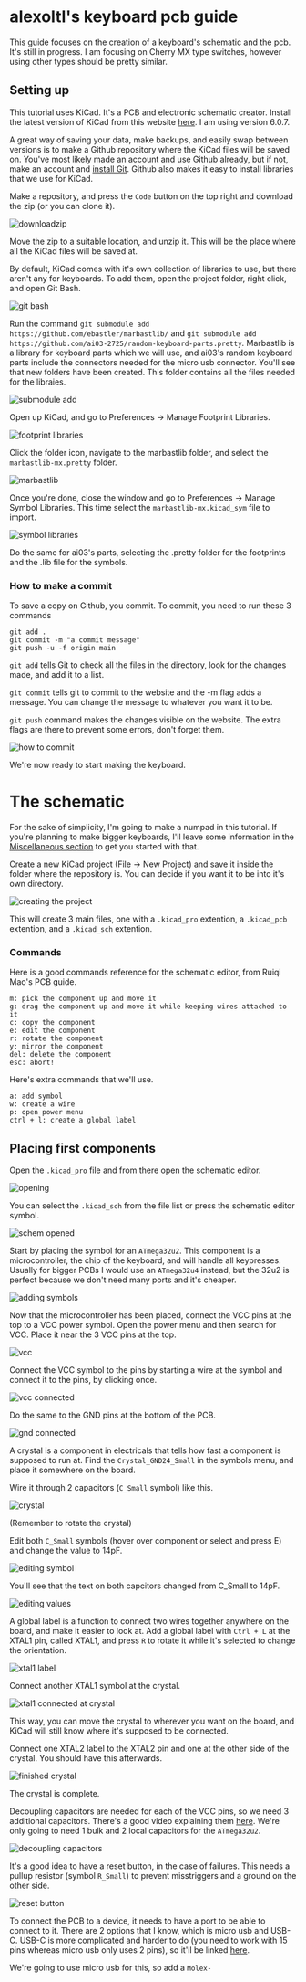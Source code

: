 # alexoltl's keyboard pcb guide

This guide focuses on the creation of a keyboard's schematic and the pcb. It's still in progress.
I am focusing on Cherry MX type switches, however using other types should be pretty similar.

## Setting up

This tutorial uses KiCad. It's a PCB and electronic schematic creator. Install the latest version of KiCad from this website [here](https://www.kicad.org/download). I am using version 6.0.7.

A great way of saving your data, make backups, and easily swap between versions is to make a Github repository where the KiCad files will be saved on. You've most likely made an account and use Github already, but if not, make an account and [install Git](https://git-scm.com/downloads). Github also makes it easy to install libraries that we use for KiCad.

Make a repository, and press the `Code` button on the top right and download the zip (or you can clone it). 

![downloadzip](images/downloadzip.png)

Move the zip to a suitable location, and unzip it. This will be the place where all the KiCad files will be saved at.

By default, KiCad comes with it's own collection of libraries to use, but there aren't any for keyboards. To add them, open the project folder, right click, and open Git Bash. 

![git bash](images/gitbash.png)

Run the command `git submodule add https://github.com/ebastler/marbastlib/` and `git submodule add https://github.com/ai03-2725/random-keyboard-parts.pretty`. Marbastlib is a library for keyboard parts which we will use, and ai03's random keyboard parts include the connectors needed for the micro usb connector. You'll see that new folders have been created. This folder contains all the files needed for the libraies.

![submodule add](images/submodule.png)

Open up KiCad, and go to Preferences -> Manage Footprint Libraries. 

![footprint libraries](images/footprints.png)

Click the folder icon, navigate to the marbastlib folder, and select the `marbastlib-mx.pretty` folder.

![marbastlib](images/marbastlib.png)

Once you're done, close the window and go to Preferences -> Manage Symbol Libraries. This time select the `marbastlib-mx.kicad_sym` file to import.

![symbol libraries](images/symbols.png)

Do the same for ai03's parts, selecting the .pretty folder for the footprints and the .lib file for the symbols.



### How to make a commit
To save a copy on Github, you commit. To commit, you need to run these 3 commands

```
git add .
git commit -m "a commit message"
git push -u -f origin main
```

`git add` tells Git to check all the files in the directory, look for the changes made, and add it to a list.

`git commit` tells git to commit to the website and the -m flag adds a message. You can change the message to whatever you want it to be.

`git push` command makes the changes visible on the website. The extra flags are there to prevent some errors, don't forget them.

![how to commit](images/commit.png)

We're now ready to start making the keyboard.

# The schematic

For the sake of simplicity, I'm going to make a numpad in this tutorial. If you're planning to make bigger keyboards, I'll leave some information in the [Miscellaneous section](#Miscellaneous) to get you started with that.

Create a new KiCad project (File -> New Project) and save it inside the folder where the repository is. You can decide if you want it to be into it's own directory. 

![creating the project](images/newproject.png)

This will create 3 main files, one with a `.kicad_pro` extention, a `.kicad_pcb` extention, and a `.kicad_sch` extention. 

### Commands

Here is a good commands reference for the schematic editor, from Ruiqi Mao's PCB guide.

```
m: pick the component up and move it
g: drag the component up and move it while keeping wires attached to it
c: copy the component
e: edit the component
r: rotate the component
y: mirror the component
del: delete the component
esc: abort!
```

Here's extra commands that we'll use.

```
a: add symbol
w: create a wire
p: open power menu
ctrl + l: create a global label
```

## Placing first components

Open the `.kicad_pro` file and from there open the schematic editor.

![opening](images/opening.png)

You can select the `.kicad_sch` from the file list or press the schematic editor symbol.

![schem opened](images/blanksch.png)

Start by placing the symbol for an `ATmega32u2`. This component is a microcontroller, the chip of the keyboard, and will handle all keypresses. Usually for bigger PCBs I would use an `ATmega32u4` instead, but the 32u2 is perfect because we don't need many ports and it's cheaper.

![adding symbols](images/addingsymbols.png)

Now that the microcontroller has been placed, connect the VCC pins at the top to a VCC power symbol. Open the power menu and then search for VCC. Place it near the 3 VCC pins at the top.

![vcc](images/vcc.png)

Connect the VCC symbol to the pins by starting a wire at the symbol and connect it to the pins, by clicking once.

![vcc connected](images/connectedvcc.png)

Do the same to the GND pins at the bottom of the PCB.

![gnd connected](images/gnd.png)

A crystal is a component in electricals that tells how fast a component is supposed to run at. Find the `Crystal_GND24_Small` in the symbols menu, and place it somewhere on the board.

Wire it through 2 capacitors (`C_Small` symbol) like this. 

![crystal](images/crystal.png)

(Remember to rotate the crystal)

Edit both `C_Small` symbols (hover over component or select and press E) and change the value to 14pF.

![editing symbol](images/editsymbol.png)

You'll see that the text on both capcitors changed from C_Small to 14pF.

![editing values](images/editvalues.png)

A global label is a function to connect two wires together anywhere on the board, and make it easier to look at. Add a global label with `Ctrl + L` at the XTAL1 pin, called XTAL1, and press `R` to rotate it while it's selected to change the orientation.

![xtal1 label](images/xtal1.png)

Connect another XTAL1 symbol at the crystal.

![xtal1 connected at crystal](images/xtal1crystal.png)

This way, you can move the crystal to wherever you want on the board, and KiCad will still know where it's supposed to be connected.

Connect one XTAL2 label to the XTAL2 pin and one at the other side of the crystal. You should have this afterwards.

![finished crystal](images/crystaldone.png)

The crystal is complete.

Decoupling capacitors are needed for each of the VCC pins, so we need 3 additional capacitors. There's a good video explaining them [here](https://www.youtube.com/watch?v=mk61DNz27FI). We're only going to need 1 bulk and 2 local capacitors for the `ATmega32u2`.

![decoupling capacitors](images/decoupling.png)

It's a good idea to have a reset button, in the case of failures. This needs a pullup resistor (symbol `R_Small`) to prevent misstriggers and a ground on the other side.

![reset button](images/reset.png)

To connect the PCB to a device, it needs to have a port to be able to connect to it. There are 2 options that I know, which is micro usb and USB-C. USB-C is more complicated and harder to do (you need to work with 15 pins whereas micro usb only uses 2 pins), so it'll be linked [here](#usb-c).

We're going to use micro usb for this, so add a `Molex-`